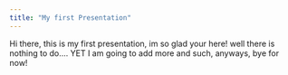 ```yaml
---
title: "My first Presentation"
---
```


Hi there, this is my first presentation, im so glad your here! well there is nothing to do.... YET I am going to add more and such, anyways, bye for now!
